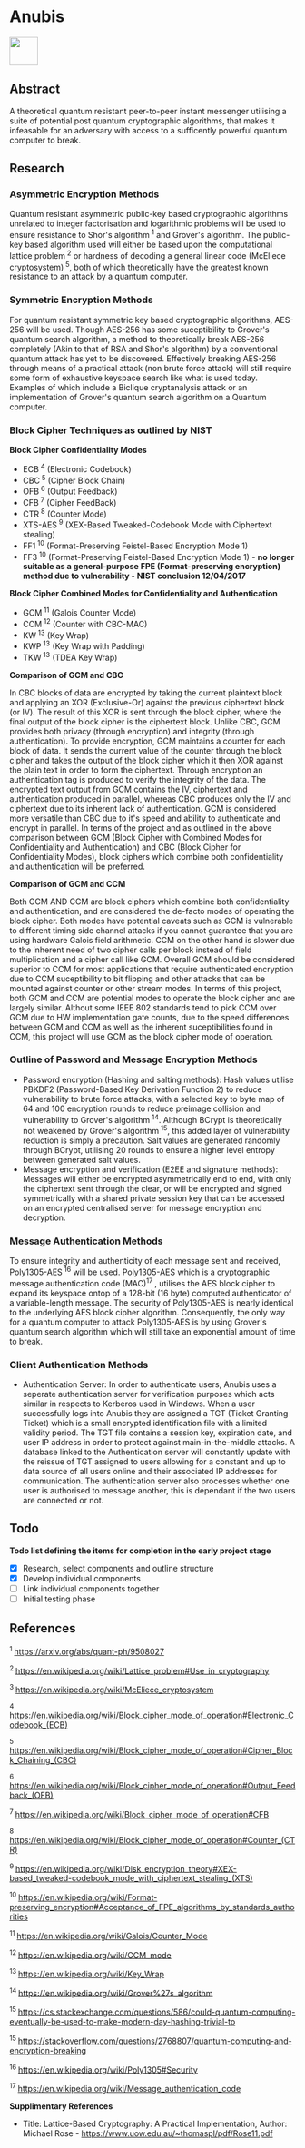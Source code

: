 # Anubis
<p align="left">
<img src="https://www.shareicon.net/data/256x256/2016/03/20/737028_shapes_512x512.png" width="50" height="50"></img>
</p> 

## Abstract

A theoretical quantum resistant peer-to-peer instant messenger utilising a suite of potential post quantum cryptographic algorithms, that makes it infeasable for an adversary with access to a sufficently powerful quantum computer to break.

## Research

### Asymmetric Encryption Methods

Quantum resistant asymmetric public-key based cryptographic algorithms unrelated to integer factorisation and logarithmic problems will be used to ensure resistance to Shor's algorithm<sup> 1</sup> and Grover's algorithm. The public-key based algorithm used will either be based upon the computational lattice problem<sup> 2</sup> or hardness of decoding a general linear code (McEliece cryptosystem)<sup> 5</sup>, both of which theoretically have the greatest known resistance to an attack by a quantum computer.

### Symmetric Encryption Methods

For quantum resistant symmetric key based cryptographic algorithms, AES-256 will be used. Though AES-256 has some suceptibility to Grover's quantum search algorithm, a method to theoretically break AES-256 completely (Akin to that of RSA and Shor's algorithm) by a conventional quantum attack has yet to be discovered. Effectively breaking AES-256 through means of a practical attack (non brute force attack) will still require some form of exhaustive keyspace search like what is used today. Examples of which include a Biclique cryptanalysis attack or an implementation of Grover's quantum search algorithm on a Quantum computer.

### Block Cipher Techniques as outlined by NIST

**Block Cipher Confidentiality Modes** 

* ECB<sup> 4</sup> (Electronic Codebook)
* CBC<sup> 5</sup> (Cipher Block Chain)
* OFB<sup> 6</sup> (Output Feedback)
* CFB<sup> 7</sup> (Cipher FeedBack)
* CTR<sup> 8</sup> (Counter Mode)
* XTS-AES<sup> 9</sup> (XEX-Based Tweaked-Codebook Mode with Ciphertext stealing)
* FF1<sup> 10</sup> (Format-Preserving Feistel-Based Encryption Mode 1)
* FF3<sup> 10</sup> (Format-Preserving Feistel-Based Encryption Mode 1) - **no longer suitable as a general-purpose FPE (Format-preserving encryption) method due to vulnerability - NIST conclusion 12/04/2017**

**Block Cipher Combined Modes for Confidentiality and Authentication**

* GCM<sup> 11</sup> (Galois Counter Mode)
* CCM<sup> 12</sup> (Counter with CBC-MAC)
* KW<sup> 13</sup> (Key Wrap)
* KWP<sup> 13</sup> (Key Wrap with Padding)
* TKW<sup> 13</sup> (TDEA Key Wrap)

**Comparison of GCM and CBC**

In CBC blocks of data are encrypted by taking the current plaintext block and applying an XOR (Exclusive-Or) against the previous ciphertext block (or IV). The result of this XOR is sent through the block cipher, where the final output of the block cipher is the ciphertext block. Unlike CBC, GCM provides both privacy (through encryption) and integrity (through authentication). To provide encryption, GCM maintains a counter for each block of data. It sends the current value of the counter through the block cipher and takes the output of the block cipher which it then XOR against the plain text in order to form the ciphertext. Through encryption an authentication tag is produced to verify the integrity of the data. The encrypted text output from GCM contains the IV, ciphertext and authentication produced in parallel, whereas CBC produces only the IV and ciphertext due to its inherent lack of authentication. GCM is considered more versatile than CBC due to it's speed and ability to authenticate and encrypt in parallel.
In terms of the project and as outlined in the above comparison between GCM (Block Cipher with Combined Modes for Confidentiality and Authentication) and CBC (Block Cipher for Confidentiality Modes), block ciphers which combine both confidentiality and authentication will be preferred.

**Comparison of GCM and CCM**

Both GCM AND CCM are block ciphers which combine both confidentiality and authentication, and are considered the de-facto modes of operating the block cipher. Both modes have potential caveats such as GCM is vulnerable to different timing side channel attacks if you cannot guarantee that you are using hardware Galois field arithmetic. CCM on the other hand is slower due to the inherent need of two cipher calls per block instead of field multiplication and a cipher call like GCM. Overall GCM should be considered superior to CCM for most applications that require authenticated encryption due to CCM suceptibility to bit flipping and other attacks that can be mounted against counter or other stream modes. In terms of this project, both GCM and CCM are potential modes to operate the block cipher and are largely similar. Althout some IEEE 802 standards tend to pick CCM over GCM due to HW implementation gate counts, due to the speed differences between GCM and CCM as well as the inherent suceptibilities found in CCM, this project will use GCM as the block cipher mode of operation.

### Outline of Password and Message Encryption Methods

* Password encryption (Hashing and salting methods):
Hash values utilise PBKDF2 (Password-Based Key Derivation Function 2) to reduce vulnerability to brute force attacks, with a selected key to byte map of 64 and 100 encryption rounds to reduce preimage collision and vulnerability to Grover's algorithm<sup> 14</sup>. Although BCrypt is theoretically not weakened by Grover's algorithm<sup> 15</sup>, this added layer of vulnerability reduction is simply a precaution. Salt values are generated randomly through BCrypt, utilising 20 rounds to ensure a higher level entropy between generated salt values.
* Message encryption and verification (E2EE and signature methods):
Messages will either be encrypted asymmetrically end to end, with only the ciphertext sent through the clear, or will be encrypted and signed symmetrically with a shared private session key that can be accessed on an encrypted centralised server for message encryption and decryption.

### Message Authentication Methods

To ensure integrity and authenticity of each message sent and received, Poly1305-AES<sup> 16</sup> will be used. Poly1305-AES which is a cryptographic message authentication code (MAC)<sup>17 </sup>, utilises the AES block cipher to expand its keyspace ontop of a 128-bit (16 byte) computed authenticator of a variable-length message. The security of Poly1305-AES is nearly identical to the underlying AES block cipher algorithm. Consequently, the only way for a quantum computer to attack Poly1305-AES is by using Grover's quantum search algorithm which will still take an exponential amount of time to break.

### Client Authentication Methods

* Authentication Server:
In order to authenticate users, Anubis uses a seperate authentication server for verification purposes which acts similar in respects to Kerberos used in Windows. When a user successfully logs into Anubis they are assigned a TGT (Ticket Granting Ticket) which is a small encrypted identification file with a limited validity period. The TGT file contains a session key, expiration date, and user IP address in order to protect against main-in-the-middle attacks. A database linked to the Authentication server will constantly update with the reissue of TGT assigned to users allowing for a constant and up to data source of all users online and their associated IP addresses for communication. The authentication server also processes whether one user is authorised to message another, this is dependant if the two users are connected or not.

## Todo

**Todo list defining the items for completion in the early project stage**

- [x] Research, select components and outline structure
- [x] Develop individual components
- [ ] Link individual components together
- [ ] Initial testing phase

## References



<sup>1 </sup>https://arxiv.org/abs/quant-ph/9508027

<sup>2 </sup>https://en.wikipedia.org/wiki/Lattice_problem#Use_in_cryptography

<sup>3 </sup>https://en.wikipedia.org/wiki/McEliece_cryptosystem

<sup>4 </sup>https://en.wikipedia.org/wiki/Block_cipher_mode_of_operation#Electronic_Codebook_(ECB)

<sup>5 </sup>https://en.wikipedia.org/wiki/Block_cipher_mode_of_operation#Cipher_Block_Chaining_(CBC)

<sup>6 </sup>https://en.wikipedia.org/wiki/Block_cipher_mode_of_operation#Output_Feedback_(OFB)

<sup>7 </sup>https://en.wikipedia.org/wiki/Block_cipher_mode_of_operation#CFB

<sup>8 </sup>https://en.wikipedia.org/wiki/Block_cipher_mode_of_operation#Counter_(CTR)

<sup>9 </sup>https://en.wikipedia.org/wiki/Disk_encryption_theory#XEX-based_tweaked-codebook_mode_with_ciphertext_stealing_(XTS)

<sup>10 </sup>https://en.wikipedia.org/wiki/Format-preserving_encryption#Acceptance_of_FPE_algorithms_by_standards_authorities

<sup>11 </sup>https://en.wikipedia.org/wiki/Galois/Counter_Mode

<sup>12 </sup>https://en.wikipedia.org/wiki/CCM_mode

<sup>13 </sup>https://en.wikipedia.org/wiki/Key_Wrap

<sup>14 </sup>https://en.wikipedia.org/wiki/Grover%27s_algorithm

<sup>15 </sup>https://cs.stackexchange.com/questions/586/could-quantum-computing-eventually-be-used-to-make-modern-day-hashing-trivial-to

<sup>15 </sup>https://stackoverflow.com/questions/2768807/quantum-computing-and-encryption-breaking

<sup>16 </sup>https://en.wikipedia.org/wiki/Poly1305#Security

<sup>17 </sup>https://en.wikipedia.org/wiki/Message_authentication_code

**Supplimentary References**

* Title: Lattice-Based Cryptography: A Practical Implementation, Author: Michael Rose - https://www.uow.edu.au/~thomaspl/pdf/Rose11.pdf

